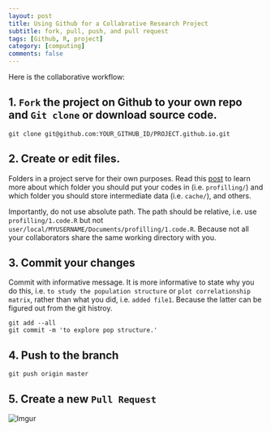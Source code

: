 ```yaml
---
layout: post
title: Using Github for a Collabrative Research Project
subtitle: fork, pull, push, and pull request
tags: [Github, R, project]
category: [computing]
comments: false
---
```



Here is the collaborative workflow:


## 1. `Fork` the project on Github to your own repo and `Git clone` or download source code.

```
git clone git@github.com:YOUR_GITHUB_ID/PROJECT.github.io.git
```


## 2. Create or edit files.

Folders in a project serve for their own purposes. Read this [post](https://jyanglab.github.io/2017-01-07-project/) to learn more about which folder you should put your codes in (i.e. `profilling/`) and which folder you should store intermediate data (i.e. `cache/`), and others.

Importantly, do not use absolute path. The path should be relative, i.e. use `profilling/1.code.R` but not `user/local/MYUSERNAME/Documents/profilling/1.code.R`. Because not all your collaborators share the same working directory with you.

## 3. Commit your changes

Commit with informative message. It is more informative to state why you do this, i.e. `to study the population structure` or `plot correlationship matrix`, rather than what you did, i.e. `added file1`. Because the latter can be figured out from the git histroy.

```
git add --all
git commit -m 'to explore pop structure.'
```

## 4. Push to the branch

```
git push origin master
```

## 5. Create a new `Pull Request`

![Imgur](http://i.imgur.com/9zaA5IK.png)
